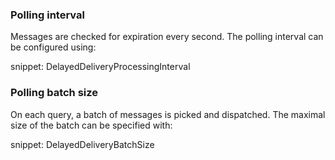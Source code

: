 ### Polling interval

Messages are checked for expiration every second. The polling interval can be configured using:

snippet: DelayedDeliveryProcessingInterval

### Polling batch size

On each query, a batch of messages is picked and dispatched. The maximal size of the batch can be specified with:

snippet: DelayedDeliveryBatchSize
